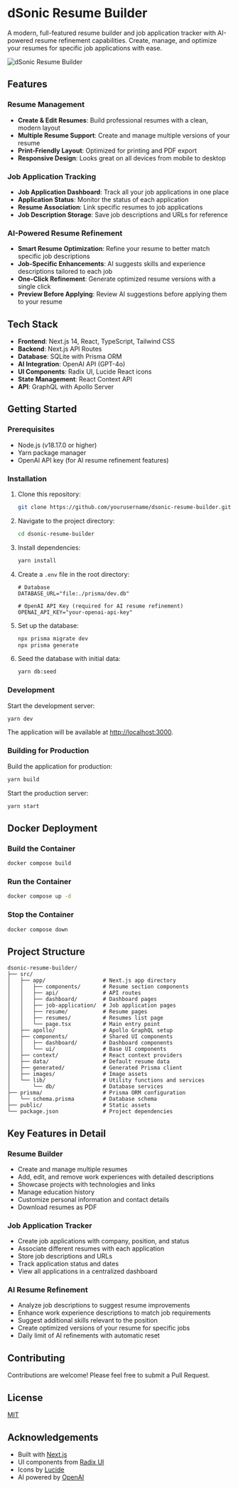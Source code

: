 # dSonic Resume Builder

A modern, full-featured resume builder and job application tracker with AI-powered resume refinement capabilities. Create, manage, and optimize your resumes for specific job applications with ease.

![dSonic Resume Builder](https://dsonic-resume-builder.davidtung.ca/opengraph-image)

## Features

### Resume Management

- **Create & Edit Resumes**: Build professional resumes with a clean, modern layout
- **Multiple Resume Support**: Create and manage multiple versions of your resume
- **Print-Friendly Layout**: Optimized for printing and PDF export
- **Responsive Design**: Looks great on all devices from mobile to desktop

### Job Application Tracking

- **Job Application Dashboard**: Track all your job applications in one place
- **Application Status**: Monitor the status of each application
- **Resume Association**: Link specific resumes to job applications
- **Job Description Storage**: Save job descriptions and URLs for reference

### AI-Powered Resume Refinement

- **Smart Resume Optimization**: Refine your resume to better match specific job descriptions
- **Job-Specific Enhancements**: AI suggests skills and experience descriptions tailored to each job
- **One-Click Refinement**: Generate optimized resume versions with a single click
- **Preview Before Applying**: Review AI suggestions before applying them to your resume

## Tech Stack

- **Frontend**: Next.js 14, React, TypeScript, Tailwind CSS
- **Backend**: Next.js API Routes
- **Database**: SQLite with Prisma ORM
- **AI Integration**: OpenAI API (GPT-4o)
- **UI Components**: Radix UI, Lucide React icons
- **State Management**: React Context API
- **API**: GraphQL with Apollo Server

## Getting Started

### Prerequisites

- Node.js (v18.17.0 or higher)
- Yarn package manager
- OpenAI API key (for AI resume refinement features)

### Installation

1. Clone this repository:

   ```bash
   git clone https://github.com/yourusername/dsonic-resume-builder.git
   ```

2. Navigate to the project directory:

   ```bash
   cd dsonic-resume-builder
   ```

3. Install dependencies:

   ```bash
   yarn install
   ```

4. Create a `.env` file in the root directory:

   ```
   # Database
   DATABASE_URL="file:./prisma/dev.db"

   # OpenAI API Key (required for AI resume refinement)
   OPENAI_API_KEY="your-openai-api-key"
   ```

5. Set up the database:

   ```bash
   npx prisma migrate dev
   npx prisma generate
   ```

6. Seed the database with initial data:

   ```bash
   yarn db:seed
   ```

### Development

Start the development server:

```bash
yarn dev
```

The application will be available at [http://localhost:3000](http://localhost:3000).

### Building for Production

Build the application for production:

```bash
yarn build
```

Start the production server:

```bash
yarn start
```

## Docker Deployment

### Build the Container

```bash
docker compose build
```

### Run the Container

```bash
docker compose up -d
```

### Stop the Container

```bash
docker compose down
```

## Project Structure

```
dsonic-resume-builder/
├── src/
│   ├── app/                  # Next.js app directory
│   │   ├── components/       # Resume section components
│   │   ├── api/              # API routes
│   │   ├── dashboard/        # Dashboard pages
│   │   ├── job-application/  # Job application pages
│   │   ├── resume/           # Resume pages
│   │   ├── resumes/          # Resumes list page
│   │   └── page.tsx          # Main entry point
│   ├── apollo/               # Apollo GraphQL setup
│   ├── components/           # Shared UI components
│   │   ├── dashboard/        # Dashboard components
│   │   └── ui/               # Base UI components
│   ├── context/              # React context providers
│   ├── data/                 # Default resume data
│   ├── generated/            # Generated Prisma client
│   ├── images/               # Image assets
│   └── lib/                  # Utility functions and services
│       └── db/               # Database services
├── prisma/                   # Prisma ORM configuration
│   └── schema.prisma         # Database schema
├── public/                   # Static assets
└── package.json              # Project dependencies
```

## Key Features in Detail

### Resume Builder

- Create and manage multiple resumes
- Add, edit, and remove work experiences with detailed descriptions
- Showcase projects with technologies and links
- Manage education history
- Customize personal information and contact details
- Download resumes as PDF

### Job Application Tracker

- Create job applications with company, position, and status
- Associate different resumes with each application
- Store job descriptions and URLs
- Track application status and dates
- View all applications in a centralized dashboard

### AI Resume Refinement

- Analyze job descriptions to suggest resume improvements
- Enhance work experience descriptions to match job requirements
- Suggest additional skills relevant to the position
- Create optimized versions of your resume for specific jobs
- Daily limit of AI refinements with automatic reset

## Contributing

Contributions are welcome! Please feel free to submit a Pull Request.

## License

[MIT](https://choosealicense.com/licenses/mit/)

## Acknowledgements

- Built with [Next.js](https://nextjs.org/)
- UI components from [Radix UI](https://www.radix-ui.com/)
- Icons by [Lucide](https://lucide.dev/)
- AI powered by [OpenAI](https://openai.com/)
